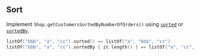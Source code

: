 ## Sort

Implement `Shop.getCustomersSortedByNumberOfOrders()` using
[`sorted`](http://kotlinlang.org/api/latest/jvm/stdlib/kotlin/sorted.html) or
[`sortedBy`](http://kotlinlang.org/api/latest/jvm/stdlib/kotlin/sorted-by.html).

```kotlin
listOf("bbb", "a", "cc").sorted() == listOf("a", "bbb", "cc")
listOf("bbb", "a", "cc").sortedBy { it.length() } == listOf("a", "cc", "bbb")
```